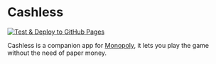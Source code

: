 # Cashless

[![Test & Deploy to GitHub Pages](https://github.com/daniel-aguilar/cashless/actions/workflows/build.yml/badge.svg)](https://github.com/daniel-aguilar/cashless/actions/workflows/build.yml)

Cashless is a companion app for [Monopoly][monopoly], it lets you play the game
without the need of paper money.

[monopoly]: https://en.wikipedia.org/wiki/Monopoly_(game)
